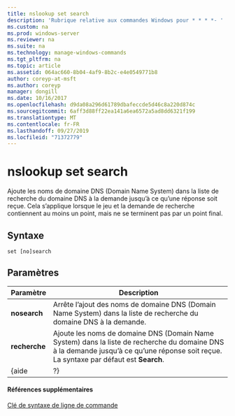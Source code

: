 ```yaml
---
title: nslookup set search
description: 'Rubrique relative aux commandes Windows pour * * * *- '
ms.custom: na
ms.prod: windows-server
ms.reviewer: na
ms.suite: na
ms.technology: manage-windows-commands
ms.tgt_pltfrm: na
ms.topic: article
ms.assetid: 064ac660-8b04-4af9-8b2c-e4e0549771b8
author: coreyp-at-msft
ms.author: coreyp
manager: dongill
ms.date: 10/16/2017
ms.openlocfilehash: d9da08a296d61789dbafeccde5d46c8a220d874c
ms.sourcegitcommit: 6aff3d88ff22ea141a6ea6572a5ad8dd6321f199
ms.translationtype: MT
ms.contentlocale: fr-FR
ms.lasthandoff: 09/27/2019
ms.locfileid: "71372779"
---
```

# <a name="nslookup-set-search"></a>nslookup set search



Ajoute les noms de domaine DNS (Domain Name System) dans la liste de recherche du domaine DNS à la demande jusqu’à ce qu’une réponse soit reçue. Cela s’applique lorsque le jeu et la demande de recherche contiennent au moins un point, mais ne se terminent pas par un point final.

## <a name="syntax"></a>Syntaxe

```
set [no]search
```

## <a name="parameters"></a>Paramètres

|  Paramètre   |                                                                          Description                                                                          |
|--------------|---------------------------------------------------------------------------------------------------------------------------------------------------------------|
| **nosearch** |                            Arrête l’ajout des noms de domaine DNS (Domain Name System) dans la liste de recherche du domaine DNS à la demande.                            |
|  **recherche**  | Ajoute les noms de domaine DNS (Domain Name System) dans la liste de recherche du domaine DNS à la demande jusqu’à ce qu’une réponse soit reçue. La syntaxe par défaut est **Search**. |
|    {aide     |                                                                              ?}                                                                               |

#### <a name="additional-references"></a>Références supplémentaires

[Clé de syntaxe de ligne de commande](command-line-syntax-key.md)